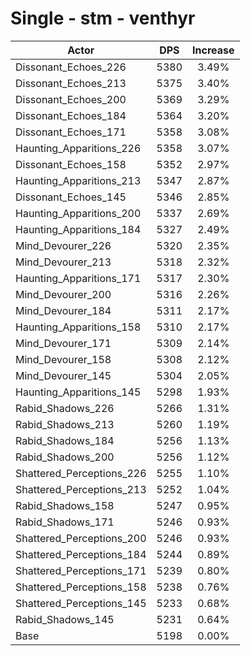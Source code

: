 # Single - stm - venthyr
| Actor | DPS | Increase |
|---|:---:|:---:|
|Dissonant_Echoes_226|5380|3.49%|
|Dissonant_Echoes_213|5375|3.40%|
|Dissonant_Echoes_200|5369|3.29%|
|Dissonant_Echoes_184|5364|3.20%|
|Dissonant_Echoes_171|5358|3.08%|
|Haunting_Apparitions_226|5358|3.07%|
|Dissonant_Echoes_158|5352|2.97%|
|Haunting_Apparitions_213|5347|2.87%|
|Dissonant_Echoes_145|5346|2.85%|
|Haunting_Apparitions_200|5337|2.69%|
|Haunting_Apparitions_184|5327|2.49%|
|Mind_Devourer_226|5320|2.35%|
|Mind_Devourer_213|5318|2.32%|
|Haunting_Apparitions_171|5317|2.30%|
|Mind_Devourer_200|5316|2.26%|
|Mind_Devourer_184|5311|2.17%|
|Haunting_Apparitions_158|5310|2.17%|
|Mind_Devourer_171|5309|2.14%|
|Mind_Devourer_158|5308|2.12%|
|Mind_Devourer_145|5304|2.05%|
|Haunting_Apparitions_145|5298|1.93%|
|Rabid_Shadows_226|5266|1.31%|
|Rabid_Shadows_213|5260|1.19%|
|Rabid_Shadows_184|5256|1.13%|
|Rabid_Shadows_200|5256|1.12%|
|Shattered_Perceptions_226|5255|1.10%|
|Shattered_Perceptions_213|5252|1.04%|
|Rabid_Shadows_158|5247|0.95%|
|Rabid_Shadows_171|5246|0.93%|
|Shattered_Perceptions_200|5246|0.93%|
|Shattered_Perceptions_184|5244|0.89%|
|Shattered_Perceptions_171|5239|0.80%|
|Shattered_Perceptions_158|5238|0.76%|
|Shattered_Perceptions_145|5233|0.68%|
|Rabid_Shadows_145|5231|0.64%|
|Base|5198|0.00%|
